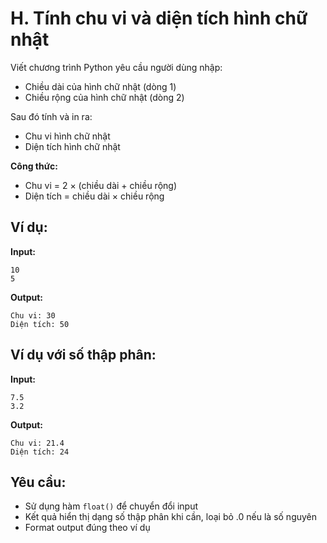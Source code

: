 # H. Tính chu vi và diện tích hình chữ nhật

Viết chương trình Python yêu cầu người dùng nhập:
- Chiều dài của hình chữ nhật (dòng 1)
- Chiều rộng của hình chữ nhật (dòng 2)

Sau đó tính và in ra:
- Chu vi hình chữ nhật
- Diện tích hình chữ nhật

**Công thức:**
- Chu vi = 2 × (chiều dài + chiều rộng)
- Diện tích = chiều dài × chiều rộng

## Ví dụ:

**Input:**
```
10
5
```

**Output:**
```
Chu vi: 30
Diện tích: 50
```

## Ví dụ với số thập phân:

**Input:**
```
7.5
3.2
```

**Output:**
```
Chu vi: 21.4
Diện tích: 24
```

## Yêu cầu:
- Sử dụng hàm `float()` để chuyển đổi input
- Kết quả hiển thị dạng số thập phân khi cần, loại bỏ .0 nếu là số nguyên
- Format output đúng theo ví dụ

